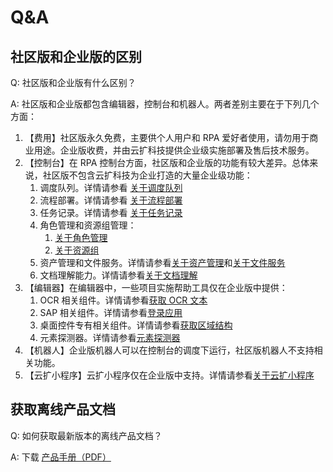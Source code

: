 # Q&A

## 社区版和企业版的区别
Q: 社区版和企业版有什么区别？

A: 社区版和企业版都包含编辑器，控制台和机器人。两者差别主要在于下列几个方面：
1. 【费用】社区版永久免费，主要供个人用户和 RPA 爱好者使用，请勿用于商业用途。企业版收费，并由云扩科技提供企业级实施部署及售后技术服务。
2. 【控制台】在 RPA 控制台方面，社区版和企业版的功能有较大差异。总体来说，社区版不包含云扩科技为企业打造的大量企业级功能：
    1. 调度队列。详情请参看 [关于调度队列](Console/queue/aboutqueue.md)
    2. 流程部署。详情请参看 [关于流程部署](Console/workflow/aboutworkflow.md)
    3. 任务记录。详情请参看 [关于任务记录](Console/job/aboutJob.md)
    4. 角色管理和资源组管理：
        1. [关于角色管理](Console/management/roles/aboutRoles.md)
        2. [关于资源组](Console/management/groups/aboutGroups.md)
    5. 资产管理和文件服务。详情请参看[关于资产管理](Console/datacentor/asset/AboutAsset.md)和[关于文件服务](Console/datacentor/fileservice/Aboutfileservice.md)
    6. 文档理解能力。详情请参看[关于文档理解](Console/docreader/aboutDocreader.md)
3. 【编辑器】在编辑器中，一些项目实施帮助工具仅在企业版中提供：
    1. OCR 相关组件。详情请参看[获取 OCR 文本](Activities/UIAutomation/OCR/GetOCRText.md)
    2. SAP 相关组件。详情请参看[登录应用](Activities/UIAutomation/SAP/SAP_Login.md)
    3. 桌面控件专有相关组件。详情请参看[获取区域结构](Activities/UIAutomation/DesktopOnly/GetJsonStructure.md)
    4. 元素探测器。详情请参看[元素探测器](Activities/Appendix/UiDetector.md)
4. 【机器人】企业版机器人可以在控制台的调度下运行，社区版机器人不支持相关功能。
5. 【云扩小程序】云扩小程序仅在企业版中支持。详情请参看[关于云扩小程序](Apps/aboutApps.md)

## 获取离线产品文档
Q: 如何获取最新版本的离线产品文档？

A: 下载 [产品手册（PDF）](https://dev-academy.bottime.com/pdf/Product_Induction_ZH-CN.pdf)
